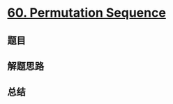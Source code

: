 # [60. Permutation Sequence](https://leetcode.com/problems/permutation-sequence/)

## 题目


## 解题思路


## 总结


